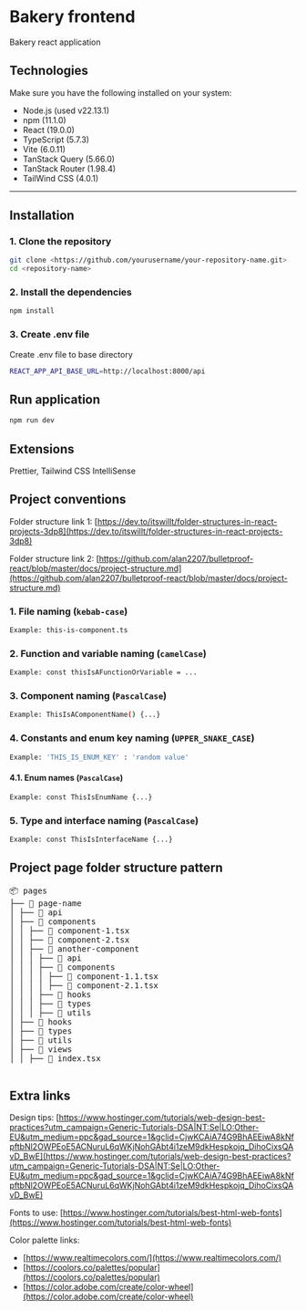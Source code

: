# Bakery frontend

Bakery react application

## Technologies

Make sure you have the following installed on your system:

- Node.js (used v22.13.1)
- npm (11.1.0)
- React (19.0.0)
- TypeScript (5.7.3)
- Vite (6.0.11)
- TanStack Query (5.66.0)
- TanStack Router (1.98.4)
- TailWind CSS (4.0.1)

---

## Installation

### 1. Clone the repository

```bash
git clone <https://github.com/yourusername/your-repository-name.git>
cd <repository-name>
```

### 2. Install the dependencies

```bash
npm install
```

### 3. Create .env file

Create .env file to base directory

```bash
REACT_APP_API_BASE_URL=http://localhost:8000/api
```

## Run application

```bash
npm run dev
```

## Extensions

Prettier, Tailwind CSS IntelliSense

## Project conventions

Folder structure link 1: [https://dev.to/itswillt/folder-structures-in-react-projects-3dp8](https://dev.to/itswillt/folder-structures-in-react-projects-3dp8)

Folder structure link 2: [https://github.com/alan2207/bulletproof-react/blob/master/docs/project-structure.md](https://github.com/alan2207/bulletproof-react/blob/master/docs/project-structure.md)

### 1. File naming (`kebab-case`)

```bash
Example: this-is-component.ts
```

### 2. Function and variable naming (`camelCase`)

```bash
Example: const thisIsAFunctionOrVariable = ...
```

### 3. Component naming (`PascalCase`)

```bash
Example: ThisIsAComponentName() {...}
```

### 4. Constants and enum key naming (`UPPER_SNAKE_CASE`)

```bash
Example: 'THIS_IS_ENUM_KEY' : 'random value'
```

#### 4.1. Enum names (`PascalCase`)

```bash
Example: const ThisIsEnumName {...}
```

### 5. Type and interface naming (`PascalCase`)

```bash
Example: const ThisIsInterfaceName {...}
```

## Project page folder structure pattern

<pre>
📦 pages
├── 📂 page-name
│ ├── 📂 api
│ ├── 📂 components
│ │ ├── 📜 component-1.tsx
│ │ ├── 📜 component-2.tsx
│ │ ├── 📂 another-component
│ │ │ ├── 📂 api
│ │ │ ├── 📂 components
│ │ │ │ ├── 📜 component-1.1.tsx
│ │ │ │ ├── 📜 component-2.1.tsx
│ │ │ ├── 📂 hooks
│ │ │ ├── 📂 types
│ │ │ ├── 📂 utils
│ ├── 📂 hooks
│ ├── 📂 types
│ ├── 📂 utils
│ ├── 📂 views
│ │ ├── 📜 index.tsx
 </pre>

## Extra links

Design tips: [https://www.hostinger.com/tutorials/web-design-best-practices?utm_campaign=Generic-Tutorials-DSA|NT:Se|LO:Other-EU&utm_medium=ppc&gad_source=1&gclid=CjwKCAiA74G9BhAEEiwA8kNfpftbNl2OWPEoE5ACNuruL6qWKjNohGAbt4i1zeM9dkHespkojq_DihoCixsQAvD_BwE](https://www.hostinger.com/tutorials/web-design-best-practices?utm_campaign=Generic-Tutorials-DSA|NT:Se|LO:Other-EU&utm_medium=ppc&gad_source=1&gclid=CjwKCAiA74G9BhAEEiwA8kNfpftbNl2OWPEoE5ACNuruL6qWKjNohGAbt4i1zeM9dkHespkojq_DihoCixsQAvD_BwE)

Fonts to use: [https://www.hostinger.com/tutorials/best-html-web-fonts](https://www.hostinger.com/tutorials/best-html-web-fonts)

Color palette links:

- [https://www.realtimecolors.com/](https://www.realtimecolors.com/)
- [https://coolors.co/palettes/popular](https://coolors.co/palettes/popular)
- [https://color.adobe.com/create/color-wheel](https://color.adobe.com/create/color-wheel)
